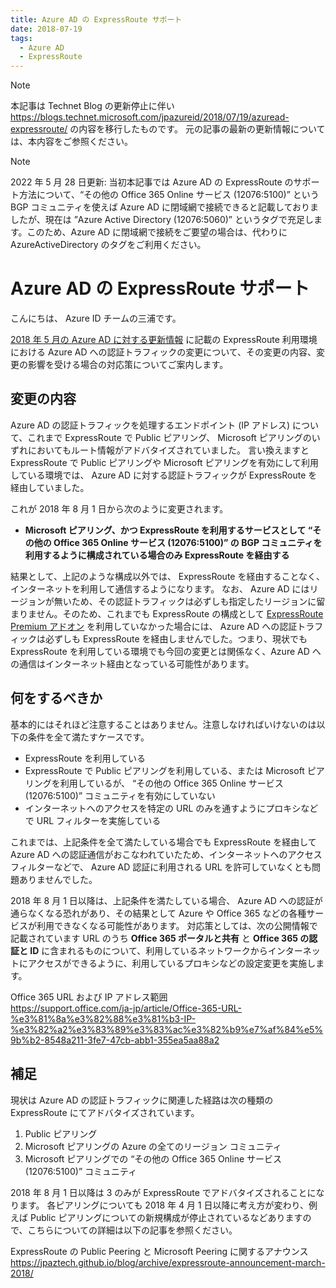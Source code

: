 ```yaml
---
title: Azure AD の ExpressRoute サポート
date: 2018-07-19
tags:
  - Azure AD
  - ExpressRoute
---
```


> [!NOTE]
> 本記事は Technet Blog の更新停止に伴い https://blogs.technet.microsoft.com/jpazureid/2018/07/19/azuread-expressroute/ の内容を移行したものです。
> 元の記事の最新の更新情報については、本内容をご参照ください。

> [!NOTE]
> 2022 年 5 月 28 日更新:  当初本記事では Azure AD の ExpressRoute のサポート方法について、“その他の Office 365 Online サービス (12076:5100)” という BGP コミュニティを使えば Azure AD に閉域網で接続できると記載しておりましたが、現在は ”Azure Active Directory (12076:5060)” というタグで充足します。このため、Azure AD に閉域網で接続をご要望の場合は、代わりに AzureActiveDirectory のタグをご利用ください。

# Azure AD の ExpressRoute サポート

こんにちは、 Azure ID チームの三浦です。

[2018 年 5 月の Azure AD に対する更新情報](https://docs.microsoft.com/ja-jp/azure/active-directory/fundamentals/whats-new#may-2018) に記載の  ExpressRoute 利用環境における Azure AD への認証トラフィックの変更について、その変更の内容、変更の影響を受ける場合の対応策についてご案内します。

## 変更の内容

Azure AD の認証トラフィックを処理するエンドポイント (IP アドレス) について、これまで ExpressRoute で Public ピアリング、 Microsoft ピアリングのいずれにおいてもルート情報がアドバタイズされていました。
言い換えますと ExpressRoute で Public ピアリングや Microsoft ピアリングを有効にして利用している環境では、 Azure AD に対する認証トラフィックが ExpressRoute を経由していました。

これが 2018 年 8 月 1 日から次のように変更されます。

- **Microsoft ピアリング、かつ ExpressRoute を利用するサービスとして “その他の Office 365 Online サービス (12076:5100)” の BGP コミュニティを利用するように構成されている場合のみ ExpressRoute を経由する**

結果として、上記のような構成以外では、 ExpressRoute を経由することなく、インターネットを利用して通信するようになります。
なお、 Azure AD にはリージョンが無いため、その認証トラフィックは必ずしも指定したリージョンに留まりません。そのため、これまでも ExpressRoute の構成として [ExpressRoute Premium アドオン](https://azure.microsoft.com/ja-jp/pricing/details/expressroute/) を利用していなかった場合には、 Azure AD への認証トラフィックは必ずしも ExpressRoute を経由しませんでした。つまり、現状でも ExpressRoute を利用している環境でも今回の変更とは関係なく、Azure AD への通信はインターネット経由となっている可能性があります。

## 何をするべきか

基本的にはそれほど注意することはありません。注意しなければいけないのは以下の条件を全て満たすケースです。

- ExpressRoute を利用している
- ExpressRoute で Public ピアリングを利用している、または Microsoft ピアリングを利用しているが、 “その他の Office 365 Online サービス (12076:5100)” コミュニティを有効にしていない
- インターネットへのアクセスを特定の URL のみを通すようにプロキシなどで URL フィルターを実施している

これまでは、上記条件を全て満たしている場合でも  ExpressRoute を経由して Azure AD への認証通信がおこなわれていたため、インターネットへのアクセス フィルターなどで、 Azure AD 認証に利用される URL を許可していなくとも問題ありませんでした。

2018 年 8 月 1 日以降は、上記条件を満たしている場合、 Azure AD への認証が通らなくなる恐れがあり、その結果として Azure や Office 365 などの各種サービスが利用できなくなる可能性があります。
対応策としては、次の公開情報で記載されています URL のうち **Office 365 ポータルと共有** と **Office 365 の認証と ID** に含まれるものについて、利用しているネットワークからインターネットにアクセスができるように、利用しているプロキシなどの設定変更を実施します。

Office 365 URL および IP アドレス範囲  
https://support.office.com/ja-jp/article/Office-365-URL-%e3%81%8a%e3%82%88%e3%81%b3-IP-%e3%82%a2%e3%83%89%e3%83%ac%e3%82%b9%e7%af%84%e5%9b%b2-8548a211-3fe7-47cb-abb1-355ea5aa88a2

## 補足

現状は Azure AD の認証トラフィックに関連した経路は次の種類の ExpressRoute にてアドバタイズされています。

1. Public ピアリング
2. Microsoft ピアリングの Azure の全てのリージョン コミュニティ
3. Microsoft ピアリングでの “その他の Office 365 Online サービス (12076:5100)” コミュニティ

2018 年 8 月 1 日以降は 3 のみが ExpressRoute でアドバタイズされることになります。
各ピアリングについても 2018 年 4 月 1 日以降に考え方が変わり、例えば Public ピアリングについての新規構成が停止されているなどありますので、こちらについての詳細は以下の記事を参照ください。

ExpressRoute の Public Peering と Microsoft Peering に関するアナウンス  
https://jpaztech.github.io/blog/archive/expressroute-announcement-march-2018/

